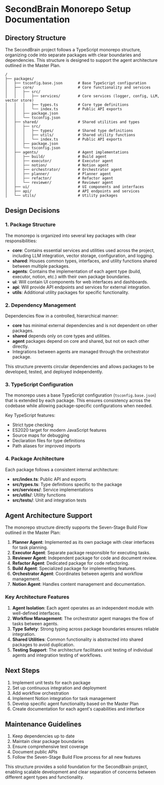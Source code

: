 # SecondBrain Monorepo Setup Documentation

## Directory Structure

The SecondBrain project follows a TypeScript monorepo structure, organizing code into separate packages with clear boundaries and dependencies. This structure is designed to support the agent architecture outlined in the Master Plan.

```
/
├── packages/
│   ├── tsconfig.base.json       # Base TypeScript configuration
│   ├── core/                    # Core functionality and services
│   │   ├── src/
│   │   │   ├── services/        # Core services (logger, config, LLM, vector store)
│   │   │   ├── types.ts         # Core type definitions
│   │   │   └── index.ts         # Public API exports
│   │   ├── package.json
│   │   └── tsconfig.json
│   ├── shared/                  # Shared utilities and types
│   │   ├── src/
│   │   │   ├── types/           # Shared type definitions
│   │   │   ├── utils/           # Shared utility functions
│   │   │   └── index.ts         # Public API exports
│   │   ├── package.json
│   │   └── tsconfig.json
│   ├── agents/                  # Agent implementations
│   │   ├── build/               # Build agent
│   │   ├── executor/            # Executor agent
│   │   ├── notion/              # Notion agent
│   │   ├── orchestrator/        # Orchestrator agent
│   │   ├── planner/             # Planner agent
│   │   ├── refactor/            # Refactor agent
│   │   └── reviewer/            # Reviewer agent
│   ├── ui/                      # UI components and interfaces
│   ├── api/                     # API endpoints and services
│   └── utils/                   # Utility packages
```

## Design Decisions

### 1. Package Structure

The monorepo is organized into several key packages with clear responsibilities:

- **core**: Contains essential services and utilities used across the project, including LLM integration, vector storage, configuration, and logging.
- **shared**: Houses common types, interfaces, and utility functions shared between multiple packages.
- **agents**: Contains the implementation of each agent type (build, executor, notion, etc.) with their own package boundaries.
- **ui**: Will contain UI components for web interfaces and dashboards.
- **api**: Will provide API endpoints and services for external integration.
- **utils**: Additional utility packages for specific functionality.

### 2. Dependency Management

Dependencies flow in a controlled, hierarchical manner:

- **core** has minimal external dependencies and is not dependent on other packages.
- **shared** depends only on core types and utilities.
- **agent** packages depend on core and shared, but not on each other directly.
- Integrations between agents are managed through the orchestrator package.

This structure prevents circular dependencies and allows packages to be developed, tested, and deployed independently.

### 3. TypeScript Configuration

The monorepo uses a base TypeScript configuration (`tsconfig.base.json`) that is extended by each package. This ensures consistency across the codebase while allowing package-specific configurations when needed.

Key TypeScript features:

- Strict type checking
- ES2020 target for modern JavaScript features
- Source maps for debugging
- Declaration files for type definitions
- Path aliases for improved imports

### 4. Package Architecture

Each package follows a consistent internal architecture:

- **src/index.ts**: Public API and exports
- **src/types.ts**: Type definitions specific to the package
- **src/services/**: Service implementations
- **src/utils/**: Utility functions
- **src/__tests__/**: Unit and integration tests

## Agent Architecture Support

The monorepo structure directly supports the Seven-Stage Build Flow outlined in the Master Plan:

1. **Planner Agent**: Implemented as its own package with clear interfaces for task planning.
2. **Executor Agent**: Separate package responsible for executing tasks.
3. **Reviewer Agent**: Independent package for code and document review.
4. **Refactor Agent**: Dedicated package for code refactoring.
5. **Build Agent**: Specialized package for implementing features.
6. **Orchestrator Agent**: Coordinates between agents and workflow management.
7. **Notion Agent**: Handles content management and documentation.

### Key Architecture Features

1. **Agent Isolation**: Each agent operates as an independent module with well-defined interfaces.
2. **Workflow Management**: The orchestrator agent manages the flow of tasks between agents.
3. **Type Safety**: Strong typing across package boundaries ensures reliable integration.
4. **Shared Utilities**: Common functionality is abstracted into shared packages to avoid duplication.
5. **Testing Support**: The architecture facilitates unit testing of individual agents and integration testing of workflows.

## Next Steps

1. Implement unit tests for each package
2. Set up continuous integration and deployment
3. Add workflow orchestration
4. Implement Notion integration for task management
5. Develop specific agent functionality based on the Master Plan
6. Create documentation for each agent's capabilities and interface

## Maintenance Guidelines

1. Keep dependencies up to date
2. Maintain clear package boundaries
3. Ensure comprehensive test coverage
4. Document public APIs
5. Follow the Seven-Stage Build Flow process for all new features

This structure provides a solid foundation for the SecondBrain project, enabling scalable development and clear separation of concerns between different agent types and functionality.